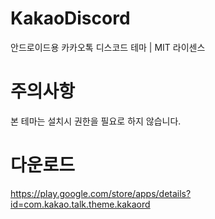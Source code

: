 # KakaoDiscord
안드로이드용 카카오톡 디스코드 테마 | MIT 라이센스
# 주의사항
본 테마는 설치시 권한을 필요로 하지 않습니다.
# 다운로드
https://play.google.com/store/apps/details?id=com.kakao.talk.theme.kakaord

